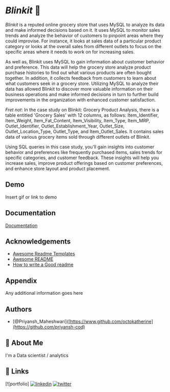 # _Blinkit_ 🏬
_Blinkit_ is a reputed online grocery store that uses MySQL to analyze its data and make informed decisions based on it. It uses MySQL to monitor sales trends and analyze the behavior of customers to pinpoint areas where they could improvise. For instance, it looks at sales data of a particular product category or looks at the overall sales from different outlets to focus on the specific areas where it needs to work on for increasing sales.

As well as, Blinkit uses MySQL to gain information about customer behavior and preference. This data will help the grocery store analyze product purchase histories to find out what various products are often bought together. In addition, it collects feedback from customers to learn about what customers seek in a grocery store. Utilizing MySQL to analyze their data has allowed Blinkit to discover more valuable information on their business operations and make informed decisions in turn to further build improvements in the organization with enhanced customer satisfaction.

_Fret not_: In the case study on Blinkit: Grocery Product Analysis, there is a table entitled 'Grocery Sales' with 12 columns, as follows: Item_Identifier, Item_Weight, Item_Fat_Content, Item_Visibility, Item_Type, Item_MRP, Outlet_Identifier, Outlet_Establishment_Year, Outlet_Size, Outlet_Location_Type, Outlet_Type, and Item_Outlet_Sales. It contains sales data of various grocery items sold through different outlets of Blinkit.

Using SQL queries in this case study, you'll gain insights into customer behavior and preferences like frequently purchased items, sales trends for specific categories, and customer feedback. These insights will help you increase sales, improve product offerings based on customer preferences, and enhance store layout and product placement. 

## Demo

Insert gif or link to demo


## Documentation

[Documentation](https://blinkit.com/blog/how-we-load-tested-our-apis-production)


## Acknowledgements

 - [Awesome Readme Templates](https://awesomeopensource.com/project/elangosundar/awesome-README-templates)
 - [Awesome README](https://github.com/matiassingers/awesome-readme)
 - [How to write a Good readme](https://bulldogjob.com/news/449-how-to-write-a-good-readme-for-your-github-project)


## Appendix

Any additional information goes here


## Authors

- [@Priyansh_Maheshwari]([https://www.github.com/octokatherine](https://github.com/priyansh-cod)


## 🚀 About Me
I'm a Data scientist / analytics 


## 🔗 Links
[![portfolio]
[![linkedin](https://img.shields.io/badge/linkedin-0A66C2?style=for-the-badge&logo=linkedin&logoColor=white)](https://www.linkedin.com/in/priyansh-maheshwari-834a8b1b4/)
[![twitter](https://img.shields.io/badge/twitter-1DA1F2?style=for-the-badge&logo=twitter&logoColor=white)](https://twitter.com/)

